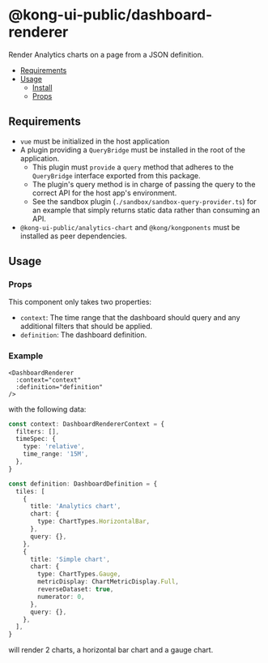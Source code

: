 # @kong-ui-public/dashboard-renderer

Render Analytics charts on a page from a JSON definition.

- [Requirements](#requirements)
- [Usage](#usage)
  - [Install](#install)
  - [Props](#props)

## Requirements

- `vue` must be initialized in the host application
- A plugin providing a `QueryBridge` must be installed in the root of the application.
  - This plugin must `provide` a `query` method that adheres to the `QueryBridge` interface exported from this package.
  - The plugin's query method is in charge of passing the query to the correct API for the host app's environment.
  - See the sandbox plugin (`./sandbox/sandbox-query-provider.ts`) for an example that simply returns static data rather than consuming an API.
- `@kong-ui-public/analytics-chart` and `@kong/kongponents` must be installed as peer dependencies.

## Usage

### Props

This component only takes two properties:

- `context`: The time range that the dashboard should query and any additional filters that should be applied.
- `definition`: The dashboard definition.

### Example

```vue
<DashboardRenderer
  :context="context"
  :definition="definition"
/>
```

with the following data:

```typescript
const context: DashboardRendererContext = {
  filters: [],
  timeSpec: {
    type: 'relative',
    time_range: '15M',
  },
}

const definition: DashboardDefinition = {
  tiles: [
    {
      title: 'Analytics chart',
      chart: {
        type: ChartTypes.HorizontalBar,
      },
      query: {},
    },
    {
      title: 'Simple chart',
      chart: {
        type: ChartTypes.Gauge,
        metricDisplay: ChartMetricDisplay.Full,
        reverseDataset: true,
        numerator: 0,
      },
      query: {},
    },
  ],
}
```

will render 2 charts, a horizontal bar chart and a gauge chart.
